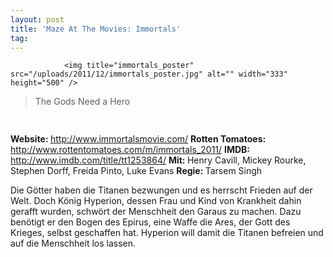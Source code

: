 ```yaml
---
layout: post
title: 'Maze At The Movies: Immortals'
tag: 
---
```



                <img title="immortals_poster" src="/uploads/2011/12/immortals_poster.jpg" alt="" width="333" height="500" />
<blockquote>The Gods Need a Hero</blockquote>
<img class="alignnone size-full wp-image-5898" title="movie_review_3stars" src="/uploads/2010/02/movie_review_3stars.png" alt="" width="75" height="15" />
<p><strong> Website: </strong><a href="http://www.immortalsmovie.com/"><a href="http://www.immortalsmovie.com/">http://www.immortalsmovie.com/</a></a>
<strong>Rotten Tomatoes: </strong><a href="http://www.rottentomatoes.com/m/immortals_2011/"><a href="http://www.rottentomatoes.com/m/immortals_2011/">http://www.rottentomatoes.com/m/immortals_2011/</a></a>
<strong>IMDB: </strong><a href="http://www.imdb.com/title/tt1253864/"><a href="http://www.imdb.com/title/tt1253864/">http://www.imdb.com/title/tt1253864/</a></a>
<strong>Mit: </strong>Henry Cavill, Mickey Rourke, Stephen Dorff, Freida Pinto, Luke Evans
<strong>Regie: </strong>Tarsem Singh</p>
<p>Die Götter haben die Titanen bezwungen und es herrscht Frieden auf der Welt. Doch König Hyperion, dessen Frau und Kind von Krankheit dahin gerafft wurden, schwört der Menschheit den Garaus zu machen. Dazu benötigt er den Bogen des Epirus, eine Waffe die Ares, der Gott des Krieges, selbst geschaffen hat. Hyperion will damit die Titanen befreien und auf die Menschheit los lassen.</p>
            
